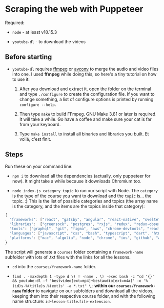 # Scraping the web with Puppeteer

Required:
- `node` - at least v10.15.3

- `youtube-dl` - to download the videos

## Before starting

- `youtube-dl` requires [ffmpeg](https://www.ffmpeg.org) or [avconv](https://libav.org/avconv.html) to merge the audio and video files into one. I used **ffmpeg** while doing this, so here's a tiny tutorial on how to use it:

  1. After you download and extract it, open the folder on the terminal and type `./configure` to create the configuration file. If you want to change something, a list of configure options is printed by running `configure --help`.

  2. Then type `make` to build FFmpeg. GNU Make 3.81 or later is required. It will take a while. Go have a coffee and make sure your cat is far from your keyboard.

  3. Type `make install` to install all binaries and libraries you built. Et voilá, c'est finit.

## Steps

Run these on your command line:

- `npm i` to download all the dependencies (actually, only puppeteer for now). It might take a while because it downloads Chromium too.

- `node index.js category topic` to run our script with Node. The `category` is the type of the course you want to download and the `topic` is... the topic. :) This is the list of possible categories and topics (the array name is the category, and the items are the topics inside that category):

```js
{
  "frameworks": ["react", "gatsby", "angular", "react-native", "svelte", "vue", "rails", "flutter", "express", "angularjs", "nativescript", "electron", "cycle", "hapi", "ember", "asp-net", "jekyll"]
  "libraries":  ["greensock", "postgres", "rxjs", "redux", "redux-observable", "ramda", "ionic", "node", "apollo", "jest", "next", "mobx", "flow", "react-router", "jq", "ngrx-store", "nuxt", "puppeteer", "recompose", "tailwind", "webgl", "d3", "angular-material", "loopback", "immutable", "natural", "mocha", "polymer", "lodash", "protractor", "twit", "sequelize", "jasmine", "xray", "mongoose", "leaflet", "reactfire", "nightmare", "pm2", "most", "tweenmax", "jquery", "riot", "glamorous", "reflux", "radium", "chai", "requirejs", "p5", "angularfire", "tweenlite", "nwjs", "aphrodite", "canvas", "glmatrix", "flux", "xstream", "realm", "axios", "tachyons", "neo4j"]
  "tools": ["graphql", "git", "figma", "aws", "chrome-devtools", "react-storybook", "eslint", "cypress", "docker", "flexbox", "webpack", "npm", "jwt", "vim", "http", "grep", "svgo", "tmux", "openapi", "nginx", "zeit-now", "flux-architecture", "aria", "gulp", "scikit-learn", "webstorm", "yarn", "babel", "netlify", "grunt", "karma", "angular-cli", "browserify", "edge", "bower", "jspm", "screen-reader", "nvda"]
  "languages": ["javascript", "css", "bash", "typescript", "dart", "html", "scss", "python", "elm", "reason", "rust", "purescript", "ruby", "elixir", "clojurescript", "clojure"]
  "platforms": ["mac", "algolia", "node", "chrome", "ios", "github", "android", "egghead", "elasticsearch", "mongodb", "firebase", "linux", "microsoft", "firefox", "particle", "safari"]
}
```

  The script will generate a `courses` folder containing a `framework-name` subfolder with lots of .txt files with the links for all the lessons.
  
- `cd` into the `courses/framework-name` folder.

- `find . -maxdepth 1 -type d \( ! -name . \) -exec bash -c "cd '{}' && youtube-dl -f 'bestvideo[ext=mp4]+bestaudio[ext=m4a]' -o '%(id)s-%(title)s.%(ext)s' -a *.txt" \;` **within our `courses/framework-name` folder** to navigate on our subfolders and download all the videos, keeping them into their respective course folder, and with the following name structure: `id`-`lesson-title`.`file-extension`.
